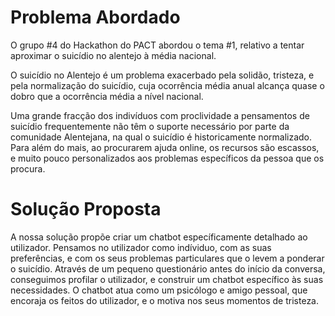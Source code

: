 # Problema Abordado
O grupo #4 do Hackathon do PACT abordou o tema #1, relativo a tentar aproximar o suicídio no alentejo à média nacional.
 
O suicídio no Alentejo é um problema exacerbado pela solidão, tristeza, e pela normalização do suicídio, cuja ocorrência média anual alcança quase o dobro que a ocorrência média a nível nacional.

Uma grande fracção dos indivíduos com proclividade a pensamentos de suicídio frequentemente não têm o suporte necessário por parte da comunidade Alentejana, na qual o suicídio é historicamente normalizado. Para além do mais, ao procurarem ajuda online, os recursos são escassos, e muito pouco personalizados aos problemas específicos da pessoa que os procura.

# Solução Proposta

A nossa solução propõe criar um chatbot específicamente detalhado ao utilizador. Pensamos no utilizador como indíviduo, com as suas preferências, e com os seus problemas particulares que o levem a ponderar o suicídio. Através de um pequeno questionário antes do início da conversa, conseguimos profilar o utilizador, e construir um chatbot específico às suas necessidades.
O chatbot atua como um psicólogo e amigo pessoal, que encoraja os feitos do utilizador, e o motiva nos seus momentos de tristeza.